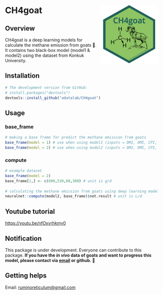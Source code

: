 # CH4goat <img src="man/figures/logo.png" align="right" />

## Overview
CH4goat is a deep learning models for calculate the methane emission from goats :goat:. It contains two black-box model (model1 & model2) using the dataset from Konkuk University.

## Installation  
``` r
# The development version from GitHub:
# install.packages("devtools")
devtools::install_github("adatalab/CH4goat")
```

## Usage
### base_frame
``` r
# making a base frame for predict the methane emission from goats
base_frame(model = 1) # use when using model1 (inputs = DMI, OMI, CPI, NDFI, DDMI, DOMI, DCPI, and DNDFI)
base_frame(model = 2) # use when using model2 (inputs = DMI, OMI, CPI, and NDFI)
```

### compute
``` r
# example dataset
base_frame(model = 2)
base_frame[1,] <- c(600,530,80,300) # unit is g/d

# calculating the methane emission from goats using deep learning model.
neuralnet::compute(model2, base_frame)$net.result # unit is L/d
```

## Youtube tutorial
https://youtu.be/nfOxvrhkmy0

## Notification
This package is under development. Everyone can contribute to this package. **If you have the *in vivo* data of goats and want to progress this model, please contact via [email](ruminoreticulum@gmail.com) or github. :goat:**


## Getting helps
Email: ruminoreticulum@gmail.com
